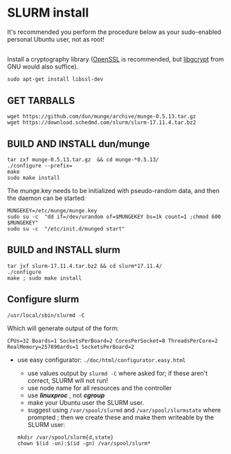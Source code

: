 # SLURM install

It's recommended you perform the procedure below as your sudo-enabled personal Ubuntu user, not as root!

##
Install a cryptography library ([OpenSSL](https://packages.ubuntu.com/trusty/libssl-dev) is recommended, but [libgcrypt](https://packages.ubuntu.com/trusty/libgcrypt11-dev) from GNU would also suffice).
```
sudo apt-get install libssl-dev
```
## GET TARBALLS

```
wget https://github.com/dun/munge/archive/munge-0.5.13.tar.gz
wget https://download.schedmd.com/slurm/slurm-17.11.4.tar.bz2
```

## BUILD AND INSTALL dun/munge

```
tar zxf munge-0.5.13.tar.gz  && cd munge-*0.5.13/
./configure --prefix=
make
sudo make install
```
The munge.key needs to be initialized with pseudo-random data, and then the daemon can be started:
```
MUNGEKEY=/etc/munge/munge.key
sudo su -c  "dd if=/dev/urandom of=$MUNGEKEY bs=1k count=1 ;chmod 600 $MUNGEKEY"
sudo su -c  "/etc/init.d/munged start"
```

## BUILD and INSTALL  slurm
```
tar jxf slurm-17.11.4.tar.bz2 && cd slurm*17.11.4/
./configure
make ; sudo make install
```

## Configure slurm
```
/usr/local/sbin/slurmd -C
```
Which will generate output of the form:
```
CPUs=32 Boards=1 SocketsPerBoard=2 CoresPerSocket=8 ThreadsPerCore=2 RealMemory=257890ards=1 SocketsPerBoard=2 
```
* use easy configurator: `./doc/html/configurator.easy.html`
    - use values output by `slurmd -C` where asked for; if these aren't correct, SLURM will not run!
    - use node name for all resources and the controller
    - use ***linuxproc*** , not ***cgroup***
    - make your Ubuntu user the SLURM user.
    - suggest using `/var/spool/slurmd` and `/var/spool/slurmstate` where prompted ; then we create these and make them writeable by the SLURM user:
    
    ```
    mkdir /var/spool/slurm{d,state}
    chown $(id -un):$(id -gn) /var/spool/slurm*
    ```
    
